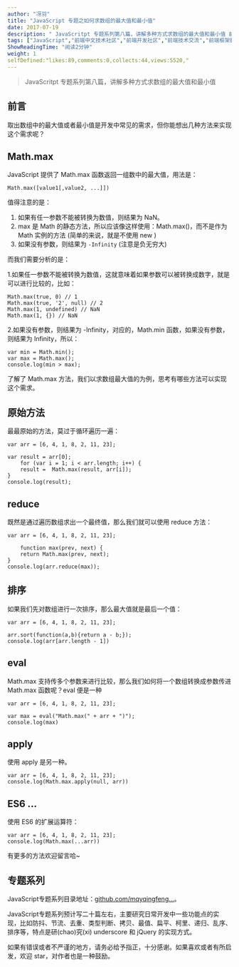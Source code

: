 ```yaml
---
author: "冴羽"
title: "JavaScript 专题之如何求数组的最大值和最小值"
date: 2017-07-19
description: " JavaScritpt 专题系列第八篇，讲解多种方式求数组的最大值和最小值 前言 取出数组中的最大值或者最小值是开发中常见的需求，但你能想出几种方法来实现这个需求呢？ Mathmax JavaScript 提供了 Mathmax 函数返回一组数中的最大值，用法是： Math…"
tags: ["JavaScript","前端中文技术社区","前端开发社区","前端技术交流","前端框架教程","JavaScript 学习资源","CSS 技巧与最佳实践","HTML5 最新动态","前端工程师职业发展","开源前端项目","前端技术趋势"]
ShowReadingTime: "阅读2分钟"
weight: 1
selfDefined:"likes:89,comments:0,collects:44,views:5520,"
---
```

> JavaScritpt 专题系列第八篇，讲解多种方式求数组的最大值和最小值

前言
--

取出数组中的最大值或者最小值是开发中常见的需求，但你能想出几种方法来实现这个需求呢？

Math.max
--------

JavaScript 提供了 Math.max 函数返回一组数中的最大值，用法是：

```
Math.max([value1[,value2, ...]])
```

值得注意的是：

1.  如果有任一参数不能被转换为数值，则结果为 NaN。
2.  max 是 Math 的静态方法，所以应该像这样使用：Math.max()，而不是作为 Math 实例的方法 (简单的来说，就是不使用 new )
3.  如果没有参数，则结果为 `-Infinity` (注意是负无穷大)

而我们需要分析的是：

1.如果任一参数不能被转换为数值，这就意味着如果参数可以被转换成数字，就是可以进行比较的，比如：

```
Math.max(true, 0) // 1
Math.max(true, '2', null) // 2
Math.max(1, undefined) // NaN
Math.max(1, {}) // NaN
```

2.如果没有参数，则结果为 -Infinity，对应的，Math.min 函数，如果没有参数，则结果为 Infinity，所以：

```
var min = Math.min();
var max = Math.max();
console.log(min > max);
```

了解了 Math.max 方法，我们以求数组最大值的为例，思考有哪些方法可以实现这个需求。

原始方法
----

最最原始的方法，莫过于循环遍历一遍：

```
var arr = [6, 4, 1, 8, 2, 11, 23];

var result = arr[0];
    for (var i = 1; i < arr.length; i++) {
    result =  Math.max(result, arr[i]);
}
console.log(result);
```

reduce
------

既然是通过遍历数组求出一个最终值，那么我们就可以使用 reduce 方法：

```
var arr = [6, 4, 1, 8, 2, 11, 23];

    function max(prev, next) {
    return Math.max(prev, next);
}
console.log(arr.reduce(max));
```

排序
--

如果我们先对数组进行一次排序，那么最大值就是最后一个值：

```
var arr = [6, 4, 1, 8, 2, 11, 23];

arr.sort(function(a,b){return a - b;});
console.log(arr[arr.length - 1])
```

eval
----

Math.max 支持传多个参数来进行比较，那么我们如何将一个数组转换成参数传进 Math.max 函数呢？eval 便是一种

```
var arr = [6, 4, 1, 8, 2, 11, 23];

var max = eval("Math.max(" + arr + ")");
console.log(max)
```

apply
-----

使用 apply 是另一种。

```
var arr = [6, 4, 1, 8, 2, 11, 23];
console.log(Math.max.apply(null, arr))
```

ES6 ...
-------

使用 ES6 的扩展运算符：

```
var arr = [6, 4, 1, 8, 2, 11, 23];
console.log(Math.max(...arr))
```

有更多的方法欢迎留言哈~

专题系列
----

JavaScript专题系列目录地址：[github.com/mqyqingfeng…](https://link.juejin.cn?target=https%3A%2F%2Fgithub.com%2Fmqyqingfeng%2FBlog "https://github.com/mqyqingfeng/Blog")。

JavaScript专题系列预计写二十篇左右，主要研究日常开发中一些功能点的实现，比如防抖、节流、去重、类型判断、拷贝、最值、扁平、柯里、递归、乱序、排序等，特点是研(chao)究(xi) underscore 和 jQuery 的实现方式。

如果有错误或者不严谨的地方，请务必给予指正，十分感谢。如果喜欢或者有所启发，欢迎 star，对作者也是一种鼓励。